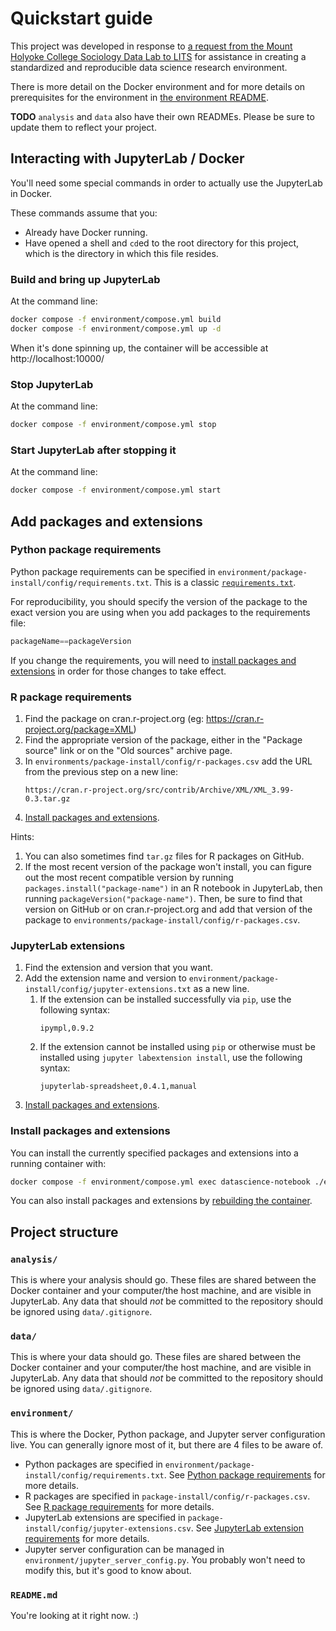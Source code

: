 # Quickstart guide

This project was developed in response to [a request from the Mount Holyoke College Sociology Data Lab to LITS](https://docs.google.com/document/d/1aEAwJX2ccDEbcrMphFKG6Z8XaFU-yQ4xG-hqFXWdCT0/edit) for assistance in creating a standardized and reproducible data science research environment.

There is more detail on the Docker environment and for more details on prerequisites for the environment in [the environment README](environment/README.md).

**TODO** `analysis` and `data` also have their own READMEs. Please be sure to update them to reflect your project.



## Interacting with JupyterLab / Docker

You'll need some special commands in order to actually use the JupyterLab in Docker.

These commands assume that you:
- Already have Docker running.
- Have opened a shell and `cd`ed to the root directory for this project, which is the directory in which this file resides.


### Build and bring up JupyterLab 

At the command line:
```bash
docker compose -f environment/compose.yml build
docker compose -f environment/compose.yml up -d
```

When it's done spinning up, the container will be accessible at http://localhost:10000/


### Stop JupyterLab

At the command line:
```bash
docker compose -f environment/compose.yml stop
```


### Start JupyterLab after stopping it

At the command line:
```bash
docker compose -f environment/compose.yml start
```



## Add packages and extensions


### Python package requirements

Python package requirements can be specified in `environment/package-install/config/requirements.txt`. This is a classic [`requirements.txt`](https://pip.pypa.io/en/stable/reference/requirements-file-format/).

For reproducibility, you should specify the version of the package to the exact version you are using when you add packages to the requirements file:
```python
packageName==packageVersion
```

If you change the requirements, you will need to [install packages and extensions](#install-packages-and-extensions) in order for those changes to take effect.


### R package requirements

1. Find the package on cran.r-project.org (eg: https://cran.r-project.org/package=XML)
1. Find the appropriate version of the package, either in the "Package source" link or on the "Old sources" archive page.
1. In `environments/package-install/config/r-packages.csv` add the URL from the previous step on a new line:
    ```
    https://cran.r-project.org/src/contrib/Archive/XML/XML_3.99-0.3.tar.gz
    ```
1. [Install packages and extensions](#install-packages-and-extensions).

Hints:
1. You can also sometimes find `tar.gz` files for R packages on GitHub.
1. If the most recent version of the package won't install, you can figure out the most recent compatible version by running `packages.install("package-name")` in an R notebook in JupyterLab, then running `packageVersion("package-name")`. Then, be sure to find that version on GitHub or on cran.r-project.org and add that version of the package to `environments/package-install/config/r-packages.csv`.


### JupyterLab extensions

1. Find the extension and version that you want.
1. Add the extension name and version to `environment/package-install/config/jupyter-extensions.txt` as a new line.
    1. If the extension can be installed successfully via `pip`, use the following syntax:
        ```csv
        ipympl,0.9.2
        ```
    1. If the extension cannot be installed using `pip` or otherwise must be installed using `jupyter labextension install`, use the following syntax:
        ```csv
        jupyterlab-spreadsheet,0.4.1,manual
        ```
1. [Install packages and extensions](#install-packages-and-extensions).


### Install packages and extensions

You can install the currently specified packages and extensions into a running container with:
```bash
docker compose -f environment/compose.yml exec datascience-notebook ./environment/package-install/install-packages-and-extensions.sh 
```

You can also install packages and extensions by [rebuilding the container](#rebuilding-the-container).



## Project structure


### `analysis/`

This is where your analysis should go. These files are shared between the Docker container and your computer/the host machine, and are visible in JupyterLab. Any data that should _not_ be committed to the repository should be ignored using `data/.gitignore`.


### `data/`

This is where your data should go. These files are shared between the Docker container and your computer/the host machine, and are visible in JupyterLab. Any data that should _not_ be committed to the repository should be ignored using `data/.gitignore`.


### `environment/`

This is where the Docker, Python package, and Jupyter server configuration live. You can generally ignore most of it, but there are 4 files to be aware of.

- Python packages are specified in `environment/package-install/config/requirements.txt`. See [Python package requirements](#python-package-requirements) for more details.
- R packages are specified in `package-install/config/r-packages.csv`. See [R package requirements](#r-package-requirements) for more details.
- JupyterLab extensions are specified in `package-install/config/jupyter-extensions.csv`. See [JupyterLab extension requirements](#jupyterlab-extensions) for more details.
- Jupyter server configuration can be managed in `environment/jupyter_server_config.py`. You probably won't need to modify this, but it's good to know about.



### `README.md`

You're looking at it right now. :)

